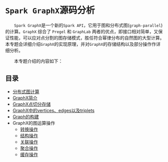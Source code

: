 # `Spark GraphX`源码分析

&emsp;&emsp;`Spark GraphX`是一个新的`Spark API`，它用于图和分布式图(`graph-parallel`)的计算。`GraphX` 综合了 `Pregel` 和 `GraphLab` 两者的优点，即接口相对简单，又保证性能，可以应对点分割的图存储模式，胜任符合幂律分布的自然图的大型计算。
本专题会详细介绍`GraphX`的实现原理，并对`GraphX`的存储结构以及部分操作作详细分析。

&emsp;&emsp;本专题介绍的内容如下：

## 目录

* [分布式图计算](parallel-graph-system.md)
* [GraphX简介](graphx-introduce.md)
* [GraphX点切分存储](vertex-cut.md)
* [GraphX中的vertices、edges以及triplets](vertex-edge-triple.md)
* [Graph的构建](build-graph.md)
* GraphX的图运算操作
    * [转换操作](operators/transformation.md)
    * [结构操作](operators/structure.md)
    * [关联操作](operators/join.md)
    * [聚合操作](operators/aggregate.md)
    * [缓存操作](operators/cache.md)

